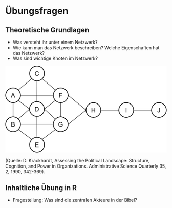 # Übungsfragen 

## Theoretische Grundlagen
- Was versteht ihr unter einem Netzwerk?
- Wie kann man das Netzwerk beschreiben? Welche Eigenschaften hat das Netzwerk? 
- Was sind wichtige Knoten im Netzwerk?

![Beispielnetzwerk](/images/beispielnetzwerk.png)

(Quelle: D. Krackhardt, Assessing the Political Landscape: Structure, Cognition, and Power in Organizations. Administrative Science Quarterly 35, 2, 1990, 342-369).


## Inhaltliche Übung in R
- Fragestellung: Was sind die zentralen Akteure in der Bibel?
